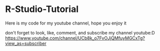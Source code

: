 # R-Studio-Tutorial
Here is my code for my youtube channel, hope you enjoy it

don't forget to look, like, comment, and subscribe my channel youtube:D
https://www.youtube.com/channel/UCb8k_o7FvOJjQMfuyMGCxTg?view_as=subscriber
